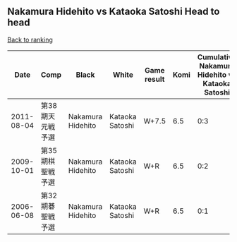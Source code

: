 ## Nakamura Hidehito vs Kataoka Satoshi Head to head

[Back to ranking](../../index.md)




| **Date** | **Comp** | **Black** | **White** | **Game result** | **Komi** | **Cumulative Nakamura Hidehito vs Kataoka Satoshi** | **Nakamura Hidehito streak** | **Kataoka Satoshi streak** | 
| --- | --- | --- | --- | --- | --- | --- | --- | --- |
| 2011-08-04 | 第38期天元戦予選 | Nakamura Hidehito | Kataoka Satoshi | W+7.5 | 6.5 | 0:3 | 0 | 3 | 
| 2009-10-01 | 第35期棋聖戦予選 | Nakamura Hidehito | Kataoka Satoshi | W+R | 6.5 | 0:2 | 0 | 2 | 
| 2006-06-08 | 第32期碁聖戦予選 | Nakamura Hidehito | Kataoka Satoshi | W+R | 6.5 | 0:1 | 0 | 1 |




